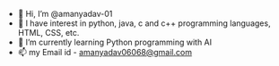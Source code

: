 - 👋 Hi, I’m @amanyadav-01
- 👀 I have interest in python, java, c and c++ programming languages, HTML, CSS, etc.
- 🌱 I’m currently learning Python programming with AI 
- 📫 my Email id - amanyadav06068@gmail.com

<!---
amanyadav-01/amanyadav-01 is a ✨ special ✨ repository because its `README.md` (this file) appears on your GitHub profile.
You can click the Preview link to take a look at your changes.
--->
